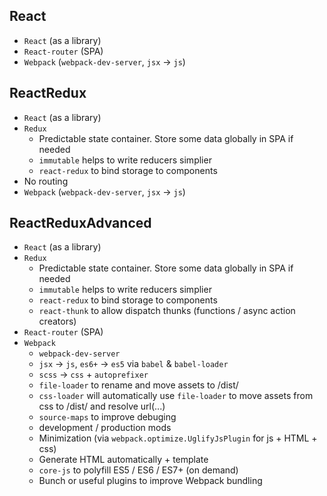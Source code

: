 
## React
- `React` (as a library)
- `React-router` (SPA)
- `Webpack` (`webpack-dev-server`, `jsx` -> `js`)


## ReactRedux
- `React` (as a library)
- `Redux`
  - Predictable state container. Store some data globally in SPA if needed
  - `immutable` helps to write reducers simplier
  - `react-redux` to bind storage to components
- No routing
- `Webpack` (`webpack-dev-server`, `jsx` -> `js`)


## ReactReduxAdvanced
- `React` (as a library)
- `Redux`
  - Predictable state container. Store some data globally in SPA if needed
  - `immutable` helps to write reducers simplier
  - `react-redux` to bind storage to components
  - `react-thunk` to allow dispatch thunks (functions / async action creators)
- `React-router` (SPA)
- `Webpack`
  - `webpack-dev-server`
  - `jsx` -> `js`, `es6+` -> `es5` via `babel` & `babel-loader`
  - `scss` -> `css` + `autoprefixer`
  - `file-loader` to rename and move assets to /dist/
  - `css-loader` will automatically use `file-loader` to move assets from css to /dist/ and resolve url(...)
  - `source-maps` to improve debuging
  - development / production mods
  - Minimization (via `webpack.optimize.UglifyJsPlugin` for js + HTML + css)
  - Generate HTML automatically + template
  - `core-js` to polyfill ES5 / ES6 / ES7+ (on demand)
  - Bunch or useful plugins to improve Webpack bundling
